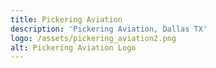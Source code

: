 ```yaml
---
title: Pickering Aviation
description: 'Pickering Aviation, Dallas TX'
logo: /assets/pickering_aviation2.png
alt: Pickering Aviation Logo
---
```


